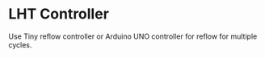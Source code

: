 # LHT Controller 
Use Tiny reflow controller or Arduino UNO controller for reflow for multiple cycles.